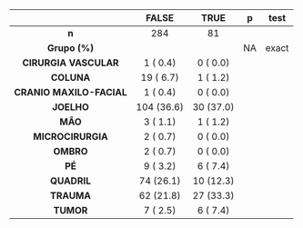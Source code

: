 

|           &nbsp;           |   FALSE    |   TRUE    |  p  |  test  |
|:--------------------------:|:----------:|:---------:|:---:|:------:|
|           **n**            |    284     |    81     |     |        |
|       **Grupo (%)**        |            |           | NA  | exact  |
|   **CIRURGIA VASCULAR**    |  1 ( 0.4)  | 0 ( 0.0)  |     |        |
|         **COLUNA**         | 19 ( 6.7)  | 1 ( 1.2)  |     |        |
|  **CRANIO MAXILO-FACIAL**  |  1 ( 0.4)  | 0 ( 0.0)  |     |        |
|         **JOELHO**         | 104 (36.6) | 30 (37.0) |     |        |
|          **MÃO**           |  3 ( 1.1)  | 1 ( 1.2)  |     |        |
|     **MICROCIRURGIA**      |  2 ( 0.7)  | 0 ( 0.0)  |     |        |
|         **OMBRO**          |  2 ( 0.7)  | 0 ( 0.0)  |     |        |
|           **PÉ**           |  9 ( 3.2)  | 6 ( 7.4)  |     |        |
|        **QUADRIL**         | 74 (26.1)  | 10 (12.3) |     |        |
|         **TRAUMA**         | 62 (21.8)  | 27 (33.3) |     |        |
|         **TUMOR**          |  7 ( 2.5)  | 6 ( 7.4)  |     |        |

